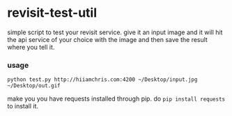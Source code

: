 revisit-test-util
=================

simple script to test your revisit service. give it an input image and it will hit the api service of your choice with the image and then save the result where you tell it. 

### usage

```
python test.py http://hiiamchris.com:4200 ~/Desktop/input.jpg ~/Desktop/out.gif
```


make you you have requests installed through pip. do ``` pip install requests ``` to install it. 
